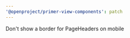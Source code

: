 ```yaml
---
'@openproject/primer-view-components': patch
---
```


Don't show a border for PageHeaders on mobile

<!-- Changed components: Primer::OpenProject::PageHeader -->
